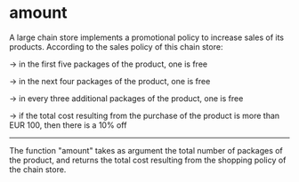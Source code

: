 # amount
A large chain store implements a promotional policy to increase sales of its products. According to the sales policy of this chain store:

-> in the first five packages of the product, one is free

-> in the next four packages of the product, one is free

-> in every three additional packages of the product, one is free

-> if the total cost resulting from the purchase of the product is more than EUR 100, then there is a 10% off

----------------

The function "amount" takes as argument the total number of packages of the product, and returns the total cost resulting from the shopping policy of the chain store.
